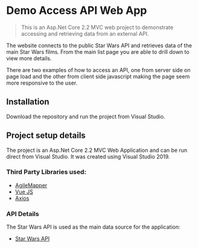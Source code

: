# Demo Access API Web App
> This is an Asp.Net Core 2.2 MVC web project to demonstrate accessing and retrieving data from an external API.

The website connects to the public Star Wars API and retrieves data of the main Star Wars films. 
From the main list page you are able to drill down to view more details.

There are two examples of how to access an API, one from server side on page load and the other from client side javascript making the page seem more responsive to the user.

## Installation

Download the repository and run the project from Visual Studio.

## Project setup details

The project is an Asp.Net Core 2.2 MVC Web Application and can be run direct from Visual Studio. It was created using Visual Studio 2019.

### Third Party Libraries used:

* [AgileMapper](https://github.com/AgileObjects/AgileMapper)
* [Vue JS](https://vuejs.org/)
* [Axios](https://github.com/axios/axios)

### API Details
The Star Wars API is used as the main data source for the application:
* [Star Wars API](https://swapi.co/)
